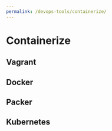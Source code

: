 ```yaml
---
permalink: /devops-tools/containerize/
---
```


# Containerize

## Vagrant

## Docker

## Packer

## Kubernetes	
